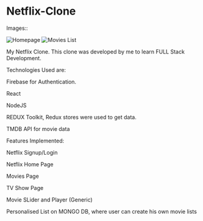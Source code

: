 ﻿# Netflix-Clone

Images::

![Homepage](relative/Pictures/to/nf1.jpg?raw=true "Title")
![Movies List](relative/Pictures/to/nf2.jpg?raw=true "Title")



My Netflix Clone. This clone was developed by me to learn FULL Stack Development.

Technologies Used are:

Firebase for Authentication.

React

NodeJS

REDUX Toolkit, Redux stores were used to get data.

TMDB API for movie data

Features Implemented:

Netflix Signup/Login

Netflix Home Page

Movies Page

TV Show Page

Movie SLider and Player (Generic)

Personalised List on MONGO DB, where user can create his own movie lists


